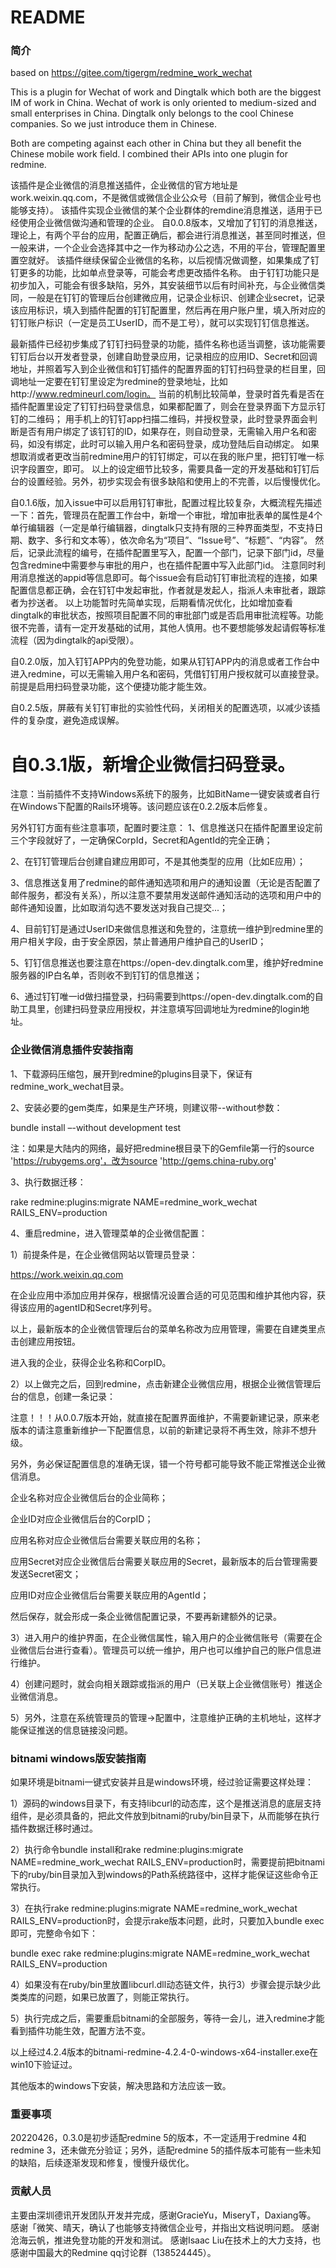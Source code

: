 # README #
### 简介 ###

based on https://gitee.com/tigergm/redmine_work_wechat

This is a plugin for Wechat of work and Dingtalk which both are the biggest IM of work in China. Wechat of work is only oriented to medium-sized and small enterprises in China. Dingtalk only belongs to the cool Chinese companies. So we just introduce them in Chinese.

Both are competing against each other in China but they all benefit the Chinese mobile work field. I combined their APIs into one plugin for redmine.

该插件是企业微信的消息推送插件，企业微信的官方地址是work.weixin.qq.com，不是微信或微信企业公众号（目前了解到，微信企业号也能够支持）。
该插件实现企业微信的某个企业群体的remdine消息推送，适用于已经使用企业微信做沟通和管理的企业。
自0.0.8版本，又增加了钉钉的消息推送，理论上，有两个平台的应用，配置正确后，都会进行消息推送，甚至同时推送，但一般来讲，一个企业会选择其中之一作为移动办公之选，不用的平台，管理配置里置空就好。
该插件继续保留企业微信的名称，以后视情况做调整，如果集成了钉钉更多的功能，比如单点登录等，可能会考虑更改插件名称。
由于钉钉功能只是初步加入，可能会有很多缺陷，另外，其安装细节以后有时间补充，与企业微信类同，一般是在钉钉的管理后台创建微应用，记录企业标识、创建企业secret，记录该应用标识，填入到插件配置的钉钉配置里，然后再在用户账户里，填入所对应的钉钉账户标识（一定是员工UserID，而不是工号），就可以实现钉钉信息推送。

最新插件已经初步集成了钉钉扫码登录的功能，插件名称也适当调整，该功能需要钉钉后台以开发者登录，创建自助登录应用，记录相应的应用ID、Secret和回调地址，并照着写入到企业微信和钉钉插件的配置界面的钉钉扫码登录的栏目里，回调地址一定要在钉钉里设定为redmine的登录地址，比如http://www.redmineurl.com/login。
当前的机制比较简单，登录时首先看是否在插件配置里设定了钉钉扫码登录信息，如果都配置了，则会在登录界面下方显示钉钉的二维码；
用手机上的钉钉app扫描二维码，并授权登录，此时登录界面会判断是否有用户绑定了该钉钉的ID，如果存在，则自动登录，无需输入用户名和密码，如没有绑定，此时可以输入用户名和密码登录，成功登陆后自动绑定。
如果想取消或者更改当前redmine用户的钉钉绑定，可以在我的账户里，把钉钉唯一标识字段置空，即可。
以上的设定细节比较多，需要具备一定的开发基础和钉钉后台的设置经验。另外，初步实现会有很多缺陷和使用上的不完善，以后慢慢优化。

自0.1.6版，加入issue中可以启用钉钉审批，配置过程比较复杂，大概流程先描述一下：首先，管理员在配置工作台中，新增一个审批，增加审批表单的属性是4个单行编辑器（一定是单行编辑器，dingtalk只支持有限的三种界面类型，不支持日期、数字、多行和文本等），依次命名为“项目”、“Issue号”、“标题”、“内容”。
然后，记录此流程的编号，在插件配置里写入，配置一个部门，记录下部门id，尽量包含redmine中需要参与审批的用户，也在插件配置中写入此部门id。
注意同时利用消息推送的appid等信息即可。每个issue会有启动钉钉审批流程的连接，如果配置信息都正确，会在钉钉中发起审批，作者就是发起人，指派人未审批者，跟踪者为抄送者。
以上功能暂时先简单实现，后期看情况优化，比如增加查看dingtalk的审批状态，按照项目配置不同的审批部门或是否启用审批流程等。功能很不完善，请有一定开发基础的试用，其他人慎用。也不要想能够发起请假等标准流程（因为dingtalk的api受限）。

自0.2.0版，加入钉钉APP内的免登功能，如果从钉钉APP内的消息或者工作台中进入redmine，可以无需输入用户名和密码，凭借钉钉用户授权就可以直接登录。前提是启用扫码登录功能，这个便捷功能才能生效。

自0.2.5版，屏蔽有关钉钉审批的实验性代码，关闭相关的配置选项，以减少该插件的复杂度，避免造成误解。

自0.3.1版，新增企业微信扫码登录。
=======
注意：当前插件不支持Windows系统下的服务，比如BitName一键安装或者自行在Windows下配置的Rails环境等。该问题应该在0.2.2版本后修复。

另外钉钉方面有些注意事项，配置时要注意：
1、信息推送只在插件配置里设定前三个字段就好了，一定确保CorpId，Secret和AgentId的完全正确；

2、在钉钉管理后台创建自建应用即可，不是其他类型的应用（比如E应用）；

3、信息推送复用了redmine的邮件通知选项和用户的通知设置（无论是否配置了邮件服务，都没有关系），所以注意不要禁用发送邮件通知活动的选项和用户中的邮件通知设置，比如取消勾选不要发送对我自己提交...；

4、目前钉钉是通过UserID来做信息推送和免登的，注意统一维护到redmine里的用户相关字段，由于安全原因，禁止普通用户维护自己的UserID；

5、钉钉信息推送也要注意在https://open-dev.dingtalk.com里，维护好redmine服务器的IP白名单，否则收不到钉钉的信息推送；

6、通过钉钉唯一id做扫描登录，扫码需要到https://open-dev.dingtalk.com的自助工具里，创建扫码登录应用授权，并注意填写回调地址为redmine的login地址。


### 企业微信消息插件安装指南 ###

1、下载源码压缩包，展开到redmine的plugins目录下，保证有redmine_work_wechat目录。

2、安装必要的gem类库，如果是生产环境，则建议带--without参数：

bundle install –-without development test

注：如果是大陆内的网络，最好把redmine根目录下的Gemfile第一行的source 'https://rubygems.org'，改为source 'http://gems.china-ruby.org'

3、执行数据迁移：

rake redmine:plugins:migrate NAME=redmine_work_wechat RAILS_ENV=production

4、重启redmine，进入管理菜单的企业微信配置：


1）前提条件是，在企业微信网站以管理员登录：

https://work.weixin.qq.com

在企业应用中添加应用并保存，根据情况设置合适的可见范围和维护其他内容，获得该应用的agentID和Secret序列号。

以上，最新版本的企业微信管理后台的菜单名称改为应用管理，需要在自建类里点击创建应用按钮。

进入我的企业，获得企业名称和CorpID。

2）以上做完之后，回到redmine，点击新建企业微信应用，根据企业微信管理后台的信息，创建一条记录：

注意！！！从0.0.7版本开始，就直接在配置界面维护，不需要新建记录，原来老版本的请注意重新维护一下配置信息，以前的新建记录将不再生效，除非不想升级。

另外，务必保证配置信息的准确无误，错一个符号都可能导致不能正常推送企业微信消息。

企业名称对应企业微信后台的企业简称；

企业ID对应企业微信后台的CorpID；

应用名称对应企业微信后台需要关联应用的名称；

应用Secret对应企业微信后台需要关联应用的Secret，最新版本的后台管理需要发送Secret密文；

应用ID对应企业微信后台需要关联应用的AgentId；

然后保存，就会形成一条企业微信配置记录，不要再新建额外的记录。

3）进入用户的维护界面，在企业微信属性，输入用户的企业微信账号（需要在企业微信后台进行查看）。管理员可以统一维护，用户也可以维护自己的账户信息进行维护。

4）创建问题时，就会向相关跟踪或指派的用户（已关联上企业微信账号）推送企业微信消息。

5）另外，注意在系统管理员的管理->配置中，注意维护正确的主机地址，这样才能保证推送的信息链接没问题。


### bitnami windows版安装指南 ###
如果环境是bitnami一键式安装并且是windows环境，经过验证需要这样处理：

1）源码的windows目录下，有支持libcurl的动态库，这个是推送消息的底层支持组件，是必须具备的，把此文件放到bitnami的ruby/bin目录下，从而能够在执行插件数据迁移时通过。

2）执行命令bundle install和rake redmine:plugins:migrate NAME=redmine_work_wechat RAILS_ENV=production时，需要提前把bitnami下的ruby/bin目录加入到windows的Path系统路径中，这样才能保证这些命令正常执行。

3）在执行rake redmine:plugins:migrate NAME=redmine_work_wechat RAILS_ENV=production时，会提示rake版本问题，此时，只要加入bundle exec即可，完整命令如下：

bundle exec rake redmine:plugins:migrate NAME=redmine_work_wechat RAILS_ENV=production

4）如果没有在ruby/bin里放置libcurl.dll动态链文件，执行3）步骤会提示缺少此类类库的问题，如果已放置了，则能正常执行。

5）执行完成之后，需要重启bitnami的全部服务，等待一会儿，进入redmine才能看到插件功能生效，配置方法不变。

以上经过4.2.4版本的bitnami-redmine-4.2.4-0-windows-x64-installer.exe在win10下验证过。

其他版本的windows下安装，解决思路和方法应该一致。

### 重要事项 ###
20220426，0.3.0是初步适配redmine 5的版本，不一定适用于redmine 4和redmine 3，还未做充分验证；另外，适配redmine 5的插件版本可能有一些未知的缺陷，后续逐渐发现和修复，慢慢升级优化。

### 贡献人员 ###

 主要由深圳德讯开发团队开发并完成，感谢GracieYu，MiseryT，Daxiang等。
 感谢「微笑、晴天，确认了也能够支持微信企业号，并指出文档说明问题。
 感谢沧海云帆，推进免登功能的开发和测试。
 感谢Isaac Liu在技术上的大力支持，也感谢中国最大的Redmine qq讨论群（138524445）。
